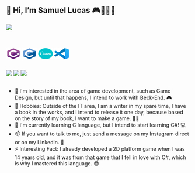 ## 👋 Hi, I’m Samuel Lucas 🎮🧑🏽‍💻

<div>
<img height = "180em" src = "https://github-readme-stats.vercel.app/api?username=SamucaLucas&&show_icons=true&show=reviews&theme=algolia" 
</div>

##
<div style="display: inline_block"><br>
  <img align="center" alt="Csharp" height="30" width="40" src="https://raw.githubusercontent.com/devicons/devicon/master/icons/csharp/csharp-original.svg">
  <img align="center" alt="C" height="30" width="40" src="https://raw.githubusercontent.com/devicons/devicon/6910f0503efdd315c8f9b858234310c06e04d9c0/icons/c/c-original.svg">
  <img align="center" alt="Canva" height="30" width="40" src="https://raw.githubusercontent.com/devicons/devicon/6910f0503efdd315c8f9b858234310c06e04d9c0/icons/canva/canva-original.svg">
  <img align="center" alt="Canva" height="30" width="40" src="https://raw.githubusercontent.com/devicons/devicon/6910f0503efdd315c8f9b858234310c06e04d9c0/icons/vscode/vscode-original.svg">
</div>

##

  <a href="https://www.instagram.com/samu_calucas/" target="_blank"><img src="https://img.shields.io/badge/-Instagram-%23E4405F?style=for-the-badge&logo=instagram&logoColor=white" target="_blank"></a>
  <a href="https://www.linkedin.com/in/samuel-lucas-da-concei%C3%A7%C3%A3o-set%C3%BAbal-4835a4242/" target="_blank"><img src="https://img.shields.io/badge/-LinkedIn-%230077B5?style=for-the-badge&logo=linkedin&logoColor=white" target="_blank"></a> 
  <a href = "Samuel.estudos8@gmail.com"><img src="https://img.shields.io/badge/-Gmail-%23333?style=for-the-badge&logo=gmail&logoColor=white" target="_blank"></a>
  
##

- 👀 I'm interested in the area of ​​game development, such as Game Design, but until that happens, I intend to work with Beck-End. 🎮
- 📖 Hobbies: Outside of the IT area, I am a writer in my spare time, I have a book in the works, and I intend to release it one day, because based on the story of my book, I want to make a game. ✍🏽
- 🌱 I'm currently learning C language, but I intend to start learning C#! 💻
- 📫 If you want to talk to me, just send a message on my Instagram direct or on my LinkedIn. 📱
- ⚡ Interesting Fact: I already developed a 2D platform game when I was 14 years old, and it was from that game that I fell in love with C#, which is why I mastered this language. 😍

